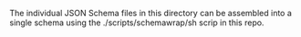 The individual JSON Schema files in this directory can be assembled into a
single schema using the ./scripts/schemawrap/sh scrip in this repo.
